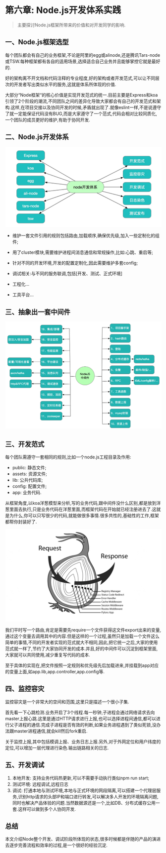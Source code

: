 # 第六章: Node.js开发体系实践

> 主要探讨Node.js框架所带来的价值和对开发同学的影响.

## 一、Node.js框架选型

每个团队都会有自己的业务框架,不论是阿里的egg或alinode,还是腾讯Tars-node或TSW.每种框架都有各自的适用场景,选择适合自己业务并且能够掌控它就是最好的.

好的架构离不开文档和代码注释的专业程度,好的架构或者开发范式,可以让不同层次的开发者写出类似水平的服务,这就是体系所体现的价值.

大部分“Node框架“的核心价值是实现开发范式的统一.目前主要是Express和koa引领了2个阶段的潮流,不同团队之间的差异化导致大家都会有自己的开发范式和架构.这样,在项目交接以及协同开发的时候,矛盾就出现了.就像eslint一样,不是说遵守了就一定能保证代码没有BUG,而是大家遵守了一个范式,代码会相对比较同质化,一个团队的成员更好的维护,有助于协同开发.

## 二、Node.js开发体系

![node-dev-system](/assets/node-dev-system.png)

* 维护一套文件引用的规则包括路由,加载顺序,确保优先级,加入一些定制化的组件;

* 用了cluster模块,需要维护进程间消息通信和常规操作,比如:心跳、重启等;

* 针对不同的开发环境,开发的配置定制化,因此需要维护多套config;

* 调试相关:与不同的服务联调,包括[开发、测试、正式环境]

* 工程化...

* 工具平台...

## 三、抽象出一套中间件

![node-middle-ware](/assets/node-middle-ware.png)

## 三、开发范式

每个团队需遵守一套相同的规则,比如一个node.js工程目录及作用: 

* public: 静态文件;
* assets: 资源文件;
* lib: 公共代码库;
* config: 配置文件;
* app: 业务代码.

从框架角度,以koa洋葱模型来分析,写的业务代码,跟中间件没什么区别,都是放到洋葱里面去执行,只是业务代码在洋葱里面,而框架代码在开始就已经注册进去了.这就是为什么,你可以只写很少的代码,就能做很多事情.很多共性的,基础性的工作,框架都帮你封装好了.

![node-koa](/assets/node-koa.png)

我们平时写一个路由,肯定是需要先require一个文件获得这文件export出来的变量,通过这个变量去调用其中的内容.但是这样的一个过程,虽然只是加载一个文件这么简单的事情,不同的开发者实现的范式就大不相同,因此,把它统一之后,大家的使用范式就一样了,节约了大家协同开发的成本.并且,好的中间件可以沉淀到框架里面,大家就可以共同使用,减少重复写代码的成本.

至于具体的实现在,把文件按照一定规则和优先级先后加载进来,并挂载到app对应的变量上面,如app.lib,app.controller,app.config等.

## 四、监控容灾

监控容灾是一个非常大的空间和范围,这里只是描述一个很小子集.

首先看一下心跳检测.业务开启了3个线程.每一秒钟,子进程会通过网络请求去向master上报心跳.这里是通过HTTP请求进行上报,也可以选择进程间通信,都可以进行父子进程的通信.完成子进程是否有效的判断,如果业务进程遇到了类似死锁,没办法跟master进程通信,就会kill然后fork重启.

关于监控上报,其中包括模调上报、业务日志上报.另外,对于外网定位和用户纬度的定位,可以增加一层代理进行染色.输出链路相关的日志.

## 五、开发调试

1. 本地开发: 支持业务代码热更新,可以不需要手动执行类似npm run start;
2. 测试环境: 远程调试,远程日志
3. 调试: 打通本地与测试环境,本地与正式环境的网段隔离,可以搭建一个代理层服务,识别http请求的头部IP和端口进行转发,可以解决多人开发的环境隔离问题,同时也解决产品体验的问题.当然数据源还是一个,比如DB、分布式缓存公用一套.这样可以做到多个人协同开发.

## 总结

本文介绍Node整个开发、调试阶段所体现的状态,很多时候都是伴随的产品的演进去逐步完善流程和效率的过程,是一个很好的经验沉淀.

